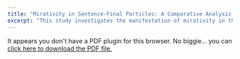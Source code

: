```yaml
---
title: "Mirativity in Sentence-Final Particles: A Comparative Analysis of Cantonese laa3 and Mandarin le"
excerpt: "This study investigates the manifestation of mirativity in the realm of Sentence-Final Particles (SFPs) within two prominent Chinese varieties: Cantonese and Mandarin. Specifically, it focuses on the comparative analysis of Cantonese laa3 and Mandarin le."
---
```

<object data="/files/KasseyChang_m.pdf" type="application/pdf" width="100%" height="800px">
    <p>It appears you don't have a PDF plugin for this browser.
       No biggie... you can <a href="/files/KasseyChang_LangofAfr_(2).pdf">click here to
       download the PDF file.</a></p>
</object>
